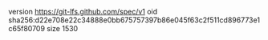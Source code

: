 version https://git-lfs.github.com/spec/v1
oid sha256:d22e708e22c34888e0bb675757397b86e045f63c2f511cd896773e1c65f80709
size 1530
